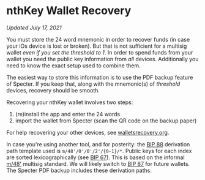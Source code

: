 # nthKey Wallet Recovery

*Updated July 17, 2021*

You must store the 24 word mnemonic in order to recover funds (in case your iOs
  device is lost or broken). But that is not sufficient for a multisig wallet
  _even if you set the threshold to 1_. In order to spend funds from your wallet
  you need the public key information from _all_ devices. Additionally you need
  to know the exact setup used to combine them.

The easiest way to store this information is to use the PDF backup feature of Specter.
If you keep that, along with the mnemonic(s) of _threshold_ devices, recovery
should be smooth.

Recovering your nthKey wallet involves two steps:

1. (re)install the app and enter the 24 words
2. import the wallet from Specter (scan the QR code on the backup paper)

For help recovering your other devices, see [walletsrecovery.org](https://walletsrecovery.org).

In case you're using another tool, and for posterity: the [BIP 88](https://github.com/bitcoin/bips/blob/master/bip-0088.mediawiki) derivation path template used
is `m/48'/0'/0'/2'/{0-1}/*`. Public keys for each index are sorted lexicographically (see [BIP 67](https://github.com/bitcoin/bips/blob/master/bip-0067.mediawiki)). This is based on the informal [m/48'](https://hackmd.io/@ChristopherA/B1jW4ghOU)
multisig standard. We will likely switch to [BIP 87](https://github.com/bitcoin/bips/blob/master/bip-0087.mediawiki)
for future wallets. The Specter PDF backup includes these derivation paths.  
